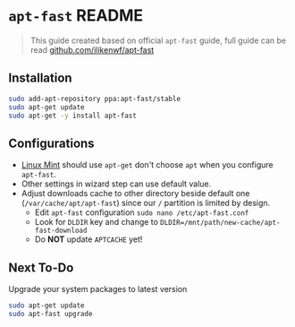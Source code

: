 # `apt-fast` README

> This guide created based on official `apt-fast` guide, full guide can be read [github.com/ilikenwf/apt-fast](https://github.com/ilikenwf/apt-fast/)


## Installation

```sh
sudo add-apt-repository ppa:apt-fast/stable
sudo apt-get update
sudo apt-get -y install apt-fast
```

## Configurations

- [Linux Mint](https://www.linuxmint.com/) should use `apt-get` don't choose `apt` when you configure `apt-fast`.
- Other settings in wizard step can use default value.
- Adjust downloads cache to other directory beside default one (`/var/cache/apt/apt-fast`) since our `/` partition is limited by design.
  - Edit `apt-fast` configuration `sudo nano /etc/apt-fast.conf`
  - Look for `DLDIR` key and change to `DLDIR=/mnt/path/new-cache/apt-fast-download`
  - Do **NOT** update `APTCACHE` yet!

## Next To-Do

Upgrade your system packages to latest version

```sh
sudo apt-get update
sudo apt-fast upgrade
```

